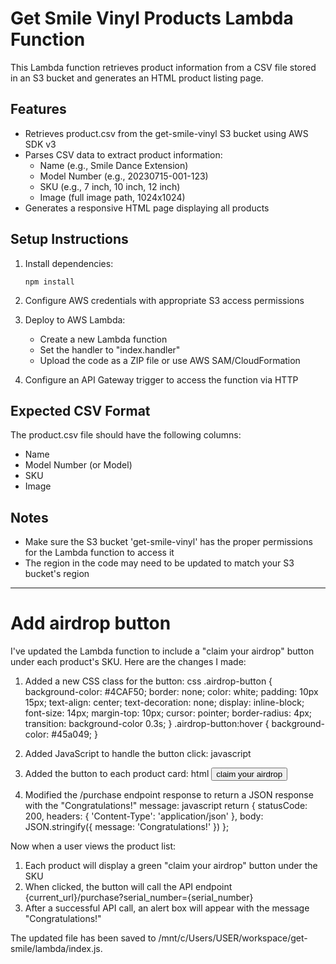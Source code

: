 # Get Smile Vinyl Products Lambda Function

This Lambda function retrieves product information from a CSV file stored in an S3 bucket and generates an HTML product listing page.

## Features

- Retrieves product.csv from the get-smile-vinyl S3 bucket using AWS SDK v3
- Parses CSV data to extract product information:
  - Name (e.g., Smile Dance Extension)
  - Model Number (e.g., 20230715-001-123)
  - SKU (e.g., 7 inch, 10 inch, 12 inch)
  - Image (full image path, 1024x1024)
- Generates a responsive HTML page displaying all products

## Setup Instructions

1. Install dependencies:
   ```
   npm install
   ```

2. Configure AWS credentials with appropriate S3 access permissions

3. Deploy to AWS Lambda:
   - Create a new Lambda function
   - Set the handler to "index.handler"
   - Upload the code as a ZIP file or use AWS SAM/CloudFormation

4. Configure an API Gateway trigger to access the function via HTTP

## Expected CSV Format

The product.csv file should have the following columns:
- Name
- Model Number (or Model)
- SKU
- Image

## Notes

- Make sure the S3 bucket 'get-smile-vinyl' has the proper permissions for the Lambda function to access it
- The region in the code may need to be updated to match your S3 bucket's region

----

# Add airdrop button

I've updated the Lambda function to include a "claim your airdrop" button under each product's SKU. Here are the changes I made:

1. Added a new CSS class for the button:
css
.airdrop-button {
  background-color: #4CAF50;
  border: none;
  color: white;
  padding: 10px 15px;
  text-align: center;
  text-decoration: none;
  display: inline-block;
  font-size: 14px;
  margin-top: 10px;
  cursor: pointer;
  border-radius: 4px;
  transition: background-color 0.3s;
}
.airdrop-button:hover {
  background-color: #45a049;
}


2. Added JavaScript to handle the button click:
javascript
<script>
  function claimAirdrop(serialNumber) {
    const currentUrl = window.location.href.split('?')[0];
    const purchaseUrl = `${currentUrl}/purchase?serial_number=${serialNumber}`;

    fetch(purchaseUrl)
      .then(response => response.json())
      .then(data => {
        alert('Congratulations!');
        console.log('Purchase response:', data);
      })
      .catch(error => {
        console.error('Error claiming airdrop:', error);
        alert('Error claiming your airdrop. Please try again.');
      });
  }
</script>


3. Added the button to each product card:
html
<button class="airdrop-button" onclick="claimAirdrop('${product.SKU}')">claim your airdrop</button>


4. Modified the /purchase endpoint response to return a JSON response with the "Congratulations!" message:
javascript
return {
  statusCode: 200,
  headers: {
    'Content-Type': 'application/json'
  },
  body: JSON.stringify({ message: 'Congratulations!' })
};


Now when a user views the product list:
1. Each product will display a green "claim your airdrop" button under the SKU
2. When clicked, the button will call the API endpoint {current_url}/purchase?serial_number={serial_number}
3. After a successful API call, an alert box will appear with the message "Congratulations!"

The updated file has been saved to /mnt/c/Users/USER/workspace/get-smile/lambda/index.js.